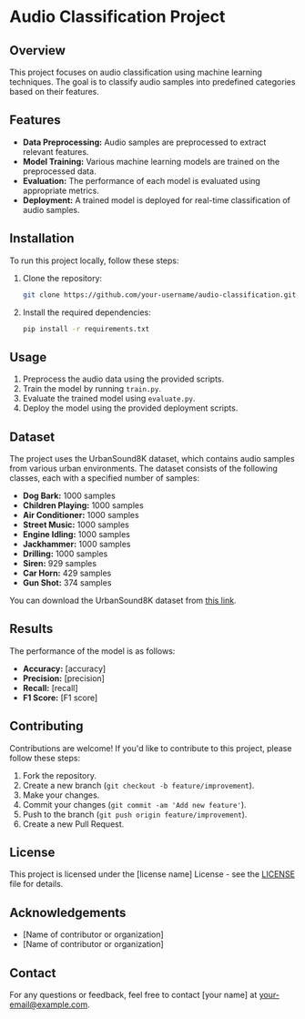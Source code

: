 # Audio Classification Project

## Overview

This project focuses on audio classification using machine learning techniques. The goal is to classify audio samples into predefined categories based on their features.

## Features

- **Data Preprocessing:** Audio samples are preprocessed to extract relevant features.
- **Model Training:** Various machine learning models are trained on the preprocessed data.
- **Evaluation:** The performance of each model is evaluated using appropriate metrics.
- **Deployment:** A trained model is deployed for real-time classification of audio samples.

## Installation

To run this project locally, follow these steps:

1. Clone the repository:

    ```bash
    git clone https://github.com/your-username/audio-classification.git
    ```

2. Install the required dependencies:

    ```bash
    pip install -r requirements.txt
    ```

## Usage

1. Preprocess the audio data using the provided scripts.
2. Train the model by running `train.py`.
3. Evaluate the trained model using `evaluate.py`.
4. Deploy the model using the provided deployment scripts.

## Dataset

The project uses the UrbanSound8K dataset, which contains audio samples from various urban environments. The dataset consists of the following classes, each with a specified number of samples:

- **Dog Bark:** 1000 samples
- **Children Playing:** 1000 samples
- **Air Conditioner:** 1000 samples
- **Street Music:** 1000 samples
- **Engine Idling:** 1000 samples
- **Jackhammer:** 1000 samples
- **Drilling:** 1000 samples
- **Siren:** 929 samples
- **Car Horn:** 429 samples
- **Gun Shot:** 374 samples

You can download the UrbanSound8K dataset from [this link](https://urbansounddataset.weebly.com/urbansound8k.html).

## Results

The performance of the model is as follows:

- **Accuracy:** [accuracy]
- **Precision:** [precision]
- **Recall:** [recall]
- **F1 Score:** [F1 score]

## Contributing

Contributions are welcome! If you'd like to contribute to this project, please follow these steps:

1. Fork the repository.
2. Create a new branch (`git checkout -b feature/improvement`).
3. Make your changes.
4. Commit your changes (`git commit -am 'Add new feature'`).
5. Push to the branch (`git push origin feature/improvement`).
6. Create a new Pull Request.

## License

This project is licensed under the [license name] License - see the [LICENSE](LICENSE) file for details.

## Acknowledgements

- [Name of contributor or organization]
- [Name of contributor or organization]

## Contact

For any questions or feedback, feel free to contact [your name] at [your-email@example.com](mailto:your-email@example.com).
